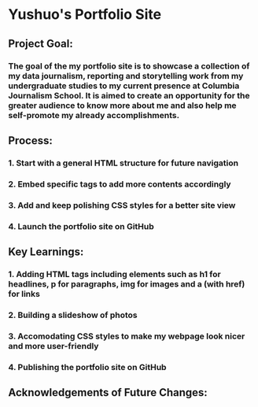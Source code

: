 # Yushuo's Portfolio Site
## Project Goal: 
### The goal of the my portfolio site is to showcase a collection of my data journalism, reporting and storytelling work from my undergraduate studies to my current presence at Columbia Journalism School. It is aimed to create an opportunity for the greater audience to know more about me and also help me self-promote my already accomplishments.

## Process: 
### 1. Start with a general HTML structure for future navigation
### 2. Embed specific tags to add more contents accordingly
### 3. Add and keep polishing CSS styles for a better site view
### 4. Launch the portfolio site on GitHub

## Key Learnings: 
### 1. Adding HTML tags including elements such as h1 for headlines, p for paragraphs, img for images and a (with href) for links
### 2. Building a slideshow of photos
### 3. Accomodating CSS styles to make my webpage look nicer and more user-friendly
### 4. Publishing the portfolio site on GitHub

## Acknowledgements of Future Changes: 
